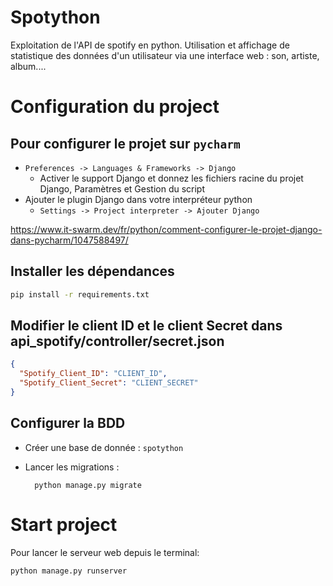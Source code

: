 # Spotython
Exploitation de l'API de spotify en python. Utilisation et affichage de statistique des données d'un utilisateur via une interface web : son, artiste, album....

# Configuration du project
## Pour configurer le projet sur `pycharm`
- `Preferences -> Languages & Frameworks -> Django`
    - Activer le support Django et donnez les fichiers racine du projet Django, Paramètres et Gestion du script
- Ajouter le plugin Django dans votre interpréteur python 
    - `Settings -> Project interpreter -> Ajouter Django`

https://www.it-swarm.dev/fr/python/comment-configurer-le-projet-django-dans-pycharm/1047588497/

## Installer les dépendances 
```BASH
pip install -r requirements.txt
```

## Modifier le client ID et le client Secret dans api_spotify/controller/secret.json

```JSON
{
  "Spotify_Client_ID": "CLIENT_ID",
  "Spotify_Client_Secret": "CLIENT_SECRET"
}
```

## Configurer la BDD
 
- Créer une base de donnée : `spotython`

- Lancer les migrations :

        python manage.py migrate


# Start project

Pour lancer le serveur web depuis le terminal:

    python manage.py runserver
